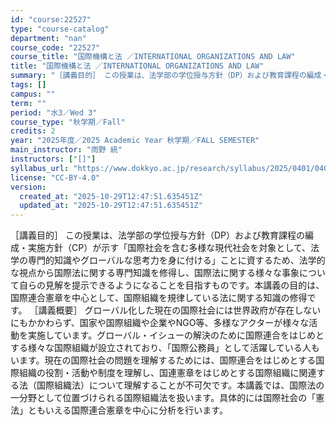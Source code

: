 ```yaml
---
id: "course:22527"
type: "course-catalog"
department: "nan"
course_code: "22527"
course_title: "国際機構と法 ／INTERNATIONAL ORGANIZATIONS AND LAW"
title: "国際機構と法 ／INTERNATIONAL ORGANIZATIONS AND LAW"
summary: "［講義目的］ この授業は、法学部の学位授与方針（DP）および教育課程の編成・実施方針（CP）が示す「国際社会を含む多様な現代社会を対象として、法学の専門的知識やグローバルな思考力を身に付ける」ことに資するため、法学的な視点から国際法に関する…"
tags: []
campus: ""
term: ""
period: "水3／Wed 3"
course_type: "秋学期／Fall"
credits: 2
year: "2025年度／2025 Academic Year 秋学期／FALL SEMESTER"
main_instructor: "雨野 統"
instructors: ["[]"]
syllabus_url: "https://www.dokkyo.ac.jp/research/syllabus/2025/0401/0401_22527_ja_JP.html"
license: "CC-BY-4.0"
version:
  created_at: "2025-10-29T12:47:51.635451Z"
  updated_at: "2025-10-29T12:47:51.635451Z"
---
```

［講義目的］ この授業は、法学部の学位授与方針（DP）および教育課程の編成・実施方針（CP）が示す「国際社会を含む多様な現代社会を対象として、法学の専門的知識やグローバルな思考力を身に付ける」ことに資するため、法学的な視点から国際法に関する専門知識を修得し、国際法に関する様々な事象について自らの見解を提示できるようになることを目指すものです。本講義の目的は、国際連合憲章を中心として、国際組織を規律している法に関する知識の修得です。 ［講義概要］ グローバル化した現在の国際社会には世界政府が存在しないにもかかわらず、国家や国際組織や企業やNGO等、多様なアクターが様々な活動を実施しています。グローバル・イシューの解決のために国際連合をはじめとする様々な国際組織が設立されており、「国際公務員」として活躍している人もいます。現在の国際社会の問題を理解するためには、国際連合をはじめとする国際組織の役割・活動や制度を理解し、国連憲章をはじめとする国際組織に関連する法（国際組織法）について理解することが不可欠です。本講義では、国際法の一分野として位置づけられる国際組織法を扱います。具体的には国際社会の「憲法」ともいえる国際連合憲章を中心に分析を行います。
